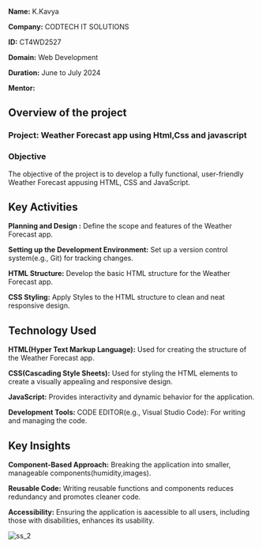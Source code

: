 **Name:** K.Kavya

**Company:** CODTECH IT SOLUTIONS

**ID:** CT4WD2527

**Domain:** Web Development

**Duration:** June to July 2024

**Mentor:** 

## Overview of the project 

### Project: Weather Forecast app using Html,Css and javascript
### Objective

The objective of the project is to develop a fully functional, user-friendly Weather Forecast appusing HTML, CSS and JavaScript. 

## Key Activities
**Planning and Design :** Define the scope and features of the Weather Forecast app.

**Setting up the Development Environment:** Set up a version control system(e.g., Git) for tracking changes.

**HTML Structure:** Develop the basic HTML structure for the Weather Forecast app.

**CSS Styling:** Apply Styles to the HTML structure to clean and neat responsive design.

## Technology Used
**HTML(Hyper Text Markup Language):** Used for creating the structure of the Weather Forecast app.

**CSS(Cascading Style Sheets):** Used for styling the HTML elements to create a visually appealing and responsive design.

**JavaScript:** Provides interactivity and dynamic behavior for the application.

**Development Tools:** CODE EDITOR(e.g., Visual Studio Code): For writing and managing the code.

## Key Insights

**Component-Based Approach:** Breaking the application into smaller, manageable components(humidity,images).

**Reusable Code:** Writing reusable functions and components reduces redundancy and promotes cleaner code.

**Accessibility:** Ensuring the application is aacessible to all users, including those with disabilities, enhances its usability.

![ss_2](https://github.com/Kavya-Kesani/CODTECH-Task_2/assets/174758012/25307c25-0f6e-4827-8f6d-bd16aab93e09)

